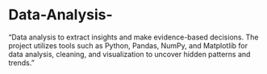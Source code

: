 # Data-Analysis-
“Data analysis to extract insights and make evidence-based decisions. The project utilizes tools such as Python, Pandas, NumPy, and Matplotlib for data analysis, cleaning, and visualization to uncover hidden patterns and trends.”
